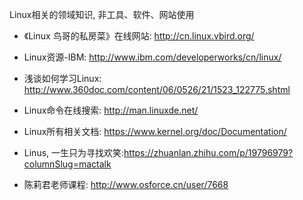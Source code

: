 Linux相关的领域知识, 非工具、软件、网站使用

- 《Linux 鸟哥的私房菜》在线网站: http://cn.linux.vbird.org/

- Linux资源-IBM: http://www.ibm.com/developerworks/cn/linux/

- 浅谈如何学习Linux: http://www.360doc.com/content/06/0526/21/1523_122775.shtml

- Linux命令在线搜索: http://man.linuxde.net/

- Linux所有相关文档: https://www.kernel.org/doc/Documentation/

- Linus, 一生只为寻找欢笑:https://zhuanlan.zhihu.com/p/19796979?columnSlug=mactalk

- 陈莉君老师课程: http://www.osforce.cn/user/7668